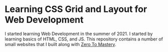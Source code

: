 # Learning CSS Grid and Layout for Web Development
I started learning Web Development in the summer of 2021. I started by learning basics of HTML, CSS, and JS. This repository contains a number of small websites that I built along with <a href="https://github.com/zero-to-mastery" target="_blank">Zero To Mastery</a>.